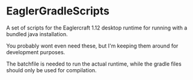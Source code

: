 # EaglerGradleScripts
A set of scripts for the Eaglercraft 1.12 desktop runtime for running with a bundled java installation.

You probably wont even need these, but I'm keeping them around for development purposes.

The batchfile is needed to run the actual runtime, while the gradle files should only be used for compilation.
